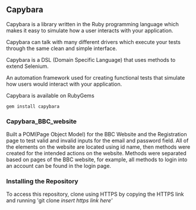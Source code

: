 ## Capybara
Capybara is a library written in the Ruby programming language which makes it easy to simulate how a user interacts with your application.

Capybara can talk with many different drivers which execute your tests through the same clean and simple interface.

Capybara is a DSL (Domain Specific Language) that uses methods to extend Selenium.

An automation framework used for creating functional tests that simulate how users would interact with your application.

Capybara is available on RubyGems

    gem install capybara

### Capybara_BBC_website
Built a POM(Page Object Model) for the BBC Website and the Registration page to test valid and invalid inputs for the email and password field. All of the elements on the website are located using id name, then methods were created for the intended actions on the website. Methods were separated based on pages of the BBC website, for example, all methods to login into an account can be found in the login page.


### Installing the Repository
To access this repository, clone using HTTPS by copying the HTTPS link and running 'git clone <i>insert https link here'
